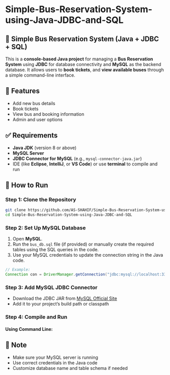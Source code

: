 # Simple-Bus-Reservation-System-using-Java-JDBC-and-SQL
## 🚌 Simple Bus Reservation System (Java + JDBC + SQL)

This is a **console-based Java project** for managing a **Bus Reservation System** using **JDBC** for database connectivity and **MySQL** as the backend database. It allows users to **book tickets**, and **view available buses** through a simple command-line interface.

## 🔧 Features

* Add new bus details
* Book tickets
* View bus and booking information
* Admin and user options

## ✅ Requirements

* **Java JDK** (version 8 or above)
* **MySQL Server**
* **JDBC Connector for MySQL** (e.g., `mysql-connector-java.jar`)
* IDE (like **Eclipse**, **IntelliJ**, or **VS Code**) or use **terminal** to compile and run

## 🚀 How to Run

### Step 1: Clone the Repository

```bash
git clone https://github.com/AS-SHAHIF/Simple-Bus-Reservation-System-using-Java-JDBC-and-SQL
cd Simple-Bus-Reservation-System-using-Java-JDBC-and-SQL
```

### Step 2: Set Up MySQL Database

1. Open **MySQL**.
2. Run the `bus_db.sql` file (if provided) or manually create the required tables using the SQL queries in the code.
3. Use your MySQL credentials to update the connection string in the Java code.

```java
// Example:
Connection con = DriverManager.getConnection("jdbc:mysql://localhost:3306/bus_reservation", "root", "your_password");
```

### Step 3: Add MySQL JDBC Connector

* Download the JDBC JAR from [MySQL Official Site](https://dev.mysql.com/downloads/connector/j/)
* Add it to your project’s build path or classpath

### Step 4: Compile and Run
#### Using Command Line:


## 📌 Note

* Make sure your MySQL server is running
* Use correct credentials in the Java code
* Customize database name and table schema if needed

